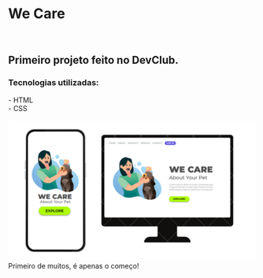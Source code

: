 <h1>We Care</h1>
<br>
<h2>Primeiro projeto feito no DevClub.</h2>
<h3>Tecnologias utilizadas:</h3>
- HTML
<br>
- CSS
<br>
<br>
<img src="https://github.com/Isq93/We-care-DevClub/blob/master/assets/Canva.png?raw=true">
<br>
Primeiro de muitos, é apenas o começo! 
